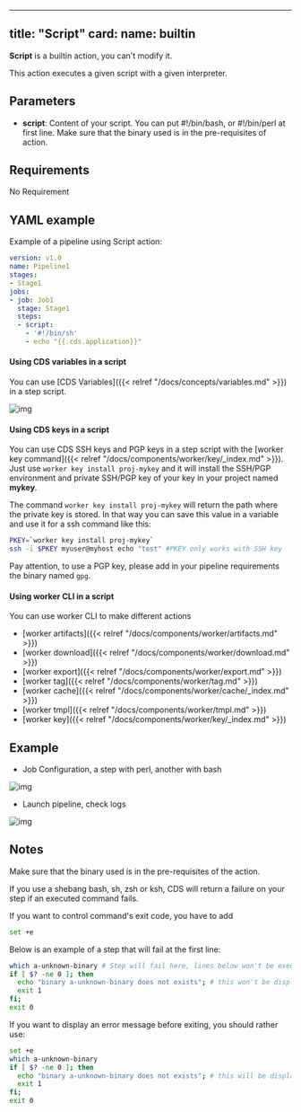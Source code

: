 
---
title: "Script"
card:
  name: builtin
---

**Script** is a builtin action, you can't modify it.

This action executes a given script with a given interpreter.

## Parameters

* **script**: Content of your script.
You can put #!/bin/bash, or #!/bin/perl at first line.
Make sure that the binary used is in
the pre-requisites of action.


## Requirements

No Requirement

## YAML example

Example of a pipeline using Script action:
```yml
version: v1.0
name: Pipeline1
stages:
- Stage1
jobs:
- job: Job1
  stage: Stage1
  steps:
  - script:
    - '#!/bin/sh'
    - echo "{{.cds.application}}"

```

#### Using CDS variables in a script

You can use [CDS Variables]({{< relref "/docs/concepts/variables.md" >}}) in a step script.

![img](/images/workflows.pipelines.actions.builtin.script-bash.png)

#### Using CDS keys in a script

You can use CDS SSH keys and PGP keys in a step script with the [worker key command]({{< relref "/docs/components/worker/key/_index.md" >}}). Just use `worker key install proj-mykey` and it will install the SSH/PGP environment and private SSH/PGP key of your key in your project named **mykey**.

The command `worker key install proj-mykey` will return the path where the private key is stored. In that way you can save this value in a variable and use it for a ssh command like this:

```bash
PKEY=`worker key install proj-mykey`
ssh -i $PKEY myuser@myhost echo "test" #PKEY only works with SSH key
```

Pay attention, to use a PGP key, please add in your pipeline requirements the binary named `gpg`.

#### Using worker CLI in a script

You can use worker CLI to make different actions

+ [worker artifacts]({{< relref "/docs/components/worker/artifacts.md" >}})
+ [worker download]({{< relref "/docs/components/worker/download.md" >}})
+ [worker export]({{< relref "/docs/components/worker/export.md" >}})
+ [worker tag]({{< relref "/docs/components/worker/tag.md" >}})
+ [worker cache]({{< relref "/docs/components/worker/cache/_index.md" >}})
+ [worker tmpl]({{< relref "/docs/components/worker/tmpl.md" >}})
+ [worker key]({{< relref "/docs/components/worker/key/_index.md" >}})

## Example

* Job Configuration, a step with perl, another with bash

![img](/images/workflows.pipelines.actions.builtin.script-job.png)

* Launch pipeline, check logs

![img](/images/workflows.pipelines.actions.builtin.script-logs.png)

## Notes

Make sure that the binary used is in the pre-requisites of the action.

If you use a shebang bash, sh, zsh or ksh, CDS will return a failure on your step if an executed command fails.

If you want to control command's exit code, you have to add
```bash
set +e
```

Below is an example of a step that will fail at the first line:

```bash
which a-unknown-binary # Step will fail here, lines below won't be executed
if [ $? -ne 0 ]; then
  echo "binary a-unknown-binary does not exists"; # this won't be displayed
  exit 1
fi;
exit 0
```

If you want to display an error message before exiting, you should rather use:

```bash
set +e
which a-unknown-binary
if [ $? -ne 0 ]; then
  echo "binary a-unknown-binary does not exists"; # this will be displayed
  exit 1
fi;
exit 0
```
